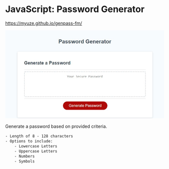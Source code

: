 # JavaScript: Password Generator
https://myuze.github.io/genpass-fm/

![Pass Gen](passgen.jpg)

Generate a password based on provided criteria.

    - Length of 8 - 128 characters
    - Options to include:
        - Lowercase Letters
        - Uppercase Letters
        - Numbers
        - Symbols



